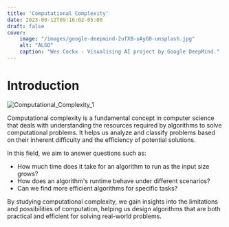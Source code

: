 ```yaml
---
title: 'Computational Complexity'
date: 2023-09-12T09:16:02-05:00
draft: false
cover:
    image: "/images/google-deepmind-2ufXB-oAyG0-unsplash.jpg"
    alt: "ALGO"
    caption: "Wes Cockx - Visualising AI project by Google DeepMind."
---
```


# Introduction

![Computational_Complexity_1](/data/images/google-deepmind-2ufXB-oAyG0-unsplash.jpg "Google DeepMind")

Computational complexity is a fundamental concept in computer science that deals with understanding the resources required by algorithms to solve computational problems. It helps us analyze and classify problems based on their inherent difficulty and the efficiency of potential solutions.

In this field, we aim to answer questions such as:
- How much time does it take for an algorithm to run as the input size grows?
- How does an algorithm's runtime behave under different scenarios?
- Can we find more efficient algorithms for specific tasks?

By studying computational complexity, we gain insights into the limitations and possibilities of computation, helping us design algorithms that are both practical and efficient for solving real-world problems.

